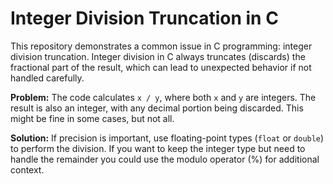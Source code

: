 # Integer Division Truncation in C

This repository demonstrates a common issue in C programming: integer division truncation. Integer division in C always truncates (discards) the fractional part of the result, which can lead to unexpected behavior if not handled carefully.

**Problem:** The code calculates `x / y`, where both `x` and `y` are integers.  The result is also an integer, with any decimal portion being discarded. This might be fine in some cases, but not all.

**Solution:** If precision is important, use floating-point types (`float` or `double`) to perform the division. If you want to keep the integer type but need to handle the remainder you could use the modulo operator (%) for additional context.